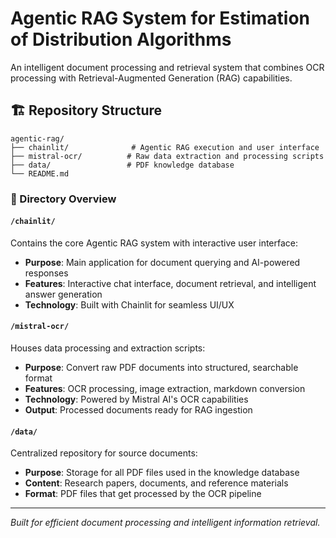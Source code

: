 # Agentic RAG System for Estimation of Distribution Algorithms

An intelligent document processing and retrieval system that combines OCR processing with Retrieval-Augmented Generation (RAG) capabilities.

## 🏗️ Repository Structure

```
agentic-rag/
├── chainlit/              # Agentic RAG execution and user interface
├── mistral-ocr/          # Raw data extraction and processing scripts
├── data/                 # PDF knowledge database
└── README.md
```

### 📁 Directory Overview

#### `/chainlit/`
Contains the core Agentic RAG system with interactive user interface:
- **Purpose**: Main application for document querying and AI-powered responses
- **Features**: Interactive chat interface, document retrieval, and intelligent answer generation
- **Technology**: Built with Chainlit for seamless UI/UX

#### `/mistral-ocr/`
Houses data processing and extraction scripts:
- **Purpose**: Convert raw PDF documents into structured, searchable format
- **Features**: OCR processing, image extraction, markdown conversion
- **Technology**: Powered by Mistral AI's OCR capabilities
- **Output**: Processed documents ready for RAG ingestion

#### `/data/`
Centralized repository for source documents:
- **Purpose**: Storage for all PDF files used in the knowledge database
- **Content**: Research papers, documents, and reference materials
- **Format**: PDF files that get processed by the OCR pipeline

---

*Built for efficient document processing and intelligent information retrieval.* 